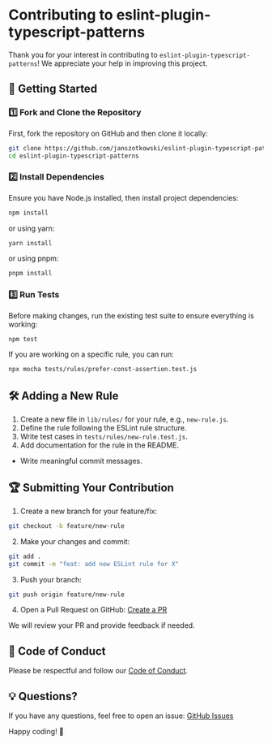 # Contributing to eslint-plugin-typescript-patterns

Thank you for your interest in contributing to `eslint-plugin-typescript-patterns`! We appreciate your help in improving this project.

## 🚀 Getting Started

### 1️⃣ Fork and Clone the Repository
First, fork the repository on GitHub and then clone it locally:

```sh
git clone https://github.com/janszotkowski/eslint-plugin-typescript-patterns.git
cd eslint-plugin-typescript-patterns
```

### 2️⃣ Install Dependencies

Ensure you have Node.js installed, then install project dependencies:

```sh
npm install
```

or using yarn:

```sh
yarn install
```

or using pnpm:

```sh
pnpm install
```

### 3️⃣ Run Tests
Before making changes, run the existing test suite to ensure everything is working:

```sh
npm test
```

If you are working on a specific rule, you can run:

```sh
npx mocha tests/rules/prefer-const-assertion.test.js
```

## 🛠 Adding a New Rule

1. Create a new file in `lib/rules/` for your rule, e.g., `new-rule.js`.
2. Define the rule following the ESLint rule structure.
3. Write test cases in `tests/rules/new-rule.test.js`.
4. Add documentation for the rule in the README.

- Write meaningful commit messages.

## 🏆 Submitting Your Contribution

1. Create a new branch for your feature/fix:

```sh
git checkout -b feature/new-rule
```

2. Make your changes and commit:

```sh
git add .
git commit -m "feat: add new ESLint rule for X"
```

3. Push your branch:

```sh
git push origin feature/new-rule
```

4. Open a Pull Request on GitHub: [Create a PR](https://github.com/janszotkowski/eslint-plugin-typescript-patterns/pulls)

We will review your PR and provide feedback if needed.

## 🤝 Code of Conduct
Please be respectful and follow our [Code of Conduct](CODE_OF_CONDUCT.md).

## 💡 Questions?
If you have any questions, feel free to open an issue: [GitHub Issues](https://github.com/janszotkowski/eslint-plugin-typescript-patterns/issues)

Happy coding! 🚀
